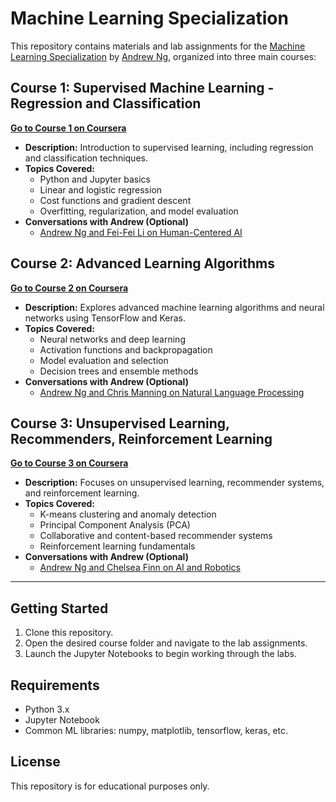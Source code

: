 # Machine Learning Specialization

This repository contains materials and lab assignments for the [Machine Learning Specialization](https://www.coursera.org/specializations/machine-learning-introduction) by [Andrew Ng](https://www.andrewng.org/), organized into three main courses:

## Course 1: Supervised Machine Learning - Regression and Classification  
**[Go to Course 1 on Coursera](https://www.coursera.org/learn/machine-learning?specialization=machine-learning-introduction)**
- **Description:** Introduction to supervised learning, including regression and classification techniques.
- **Topics Covered:**
  - Python and Jupyter basics
  - Linear and logistic regression
  - Cost functions and gradient descent
  - Overfitting, regularization, and model evaluation
- **Conversations with Andrew (Optional)**
  - [Andrew Ng and Fei-Fei Li on Human-Centered AI](https://youtu.be/8G1Afl-kAlI)

## Course 2: Advanced Learning Algorithms  
**[Go to Course 2 on Coursera](https://www.coursera.org/learn/advanced-learning-algorithms?specialization=machine-learning-introduction)**
- **Description:** Explores advanced machine learning algorithms and neural networks using TensorFlow and Keras.
- **Topics Covered:**
  - Neural networks and deep learning
  - Activation functions and backpropagation
  - Model evaluation and selection
  - Decision trees and ensemble methods
- **Conversations with Andrew (Optional)**
  - [Andrew Ng and Chris Manning on Natural Language Processing](https://youtu.be/uWWXLXBRf_U)

## Course 3: Unsupervised Learning, Recommenders, Reinforcement Learning  
**[Go to Course 3 on Coursera](https://www.coursera.org/learn/unsupervised-learning-recommenders-reinforcement-learning?specialization=machine-learning-introduction)**
- **Description:** Focuses on unsupervised learning, recommender systems, and reinforcement learning.
- **Topics Covered:**
  - K-means clustering and anomaly detection
  - Principal Component Analysis (PCA)
  - Collaborative and content-based recommender systems
  - Reinforcement learning fundamentals
- **Conversations with Andrew (Optional)**
  - [Andrew Ng and Chelsea Finn on AI and Robotics](https://youtu.be/uSCf5G4fSdM)

---

## Getting Started
1. Clone this repository.
2. Open the desired course folder and navigate to the lab assignments.
3. Launch the Jupyter Notebooks to begin working through the labs.

## Requirements
- Python 3.x
- Jupyter Notebook
- Common ML libraries: numpy, matplotlib, tensorflow, keras, etc.

## License
This repository is for educational purposes only. 
